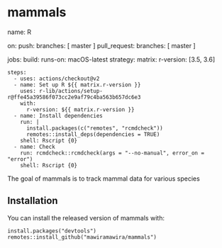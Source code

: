 
<!-- README.md is generated from README.Rmd. Please edit that file -->

mammals
=======

<!-- badges: start -->
name: R

on:
  push:
    branches: [ master ]
  pull_request:
    branches: [ master ]

jobs:
  build:
    runs-on: macOS-latest
    strategy:
      matrix:
        r-version: [3.5, 3.6]

    steps:
      - uses: actions/checkout@v2
      - name: Set up R ${{ matrix.r-version }}
        uses: r-lib/actions/setup-r@ffe45a39586f073cc2e9af79c4ba563b657dc6e3
        with:
          r-version: ${{ matrix.r-version }}
      - name: Install dependencies
        run: |
          install.packages(c("remotes", "rcmdcheck"))
          remotes::install_deps(dependencies = TRUE)
        shell: Rscript {0}
      - name: Check
        run: rcmdcheck::rcmdcheck(args = "--no-manual", error_on = "error")
        shell: Rscript {0}
<!-- badges: end -->

The goal of mammals is to track mammal data for various species

Installation
------------

You can install the released version of mammals with:

    install.packages("devtools")
    remotes::install_github("mawiramawira/mammals")
